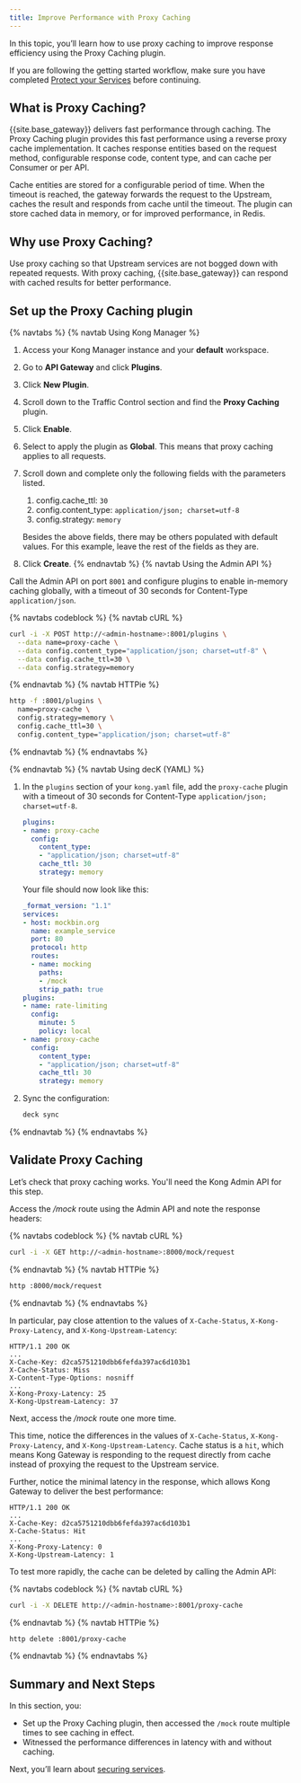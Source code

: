 ```yaml
---
title: Improve Performance with Proxy Caching
---
```


In this topic, you’ll learn how to use proxy caching to improve response efficiency using the Proxy Caching plugin.

If you are following the getting started workflow, make sure you have completed [Protect your Services](/gateway/{{page.kong_version}}/get-started/comprehensive/protect-services/) before continuing.

## What is Proxy Caching?

{{site.base_gateway}} delivers fast performance through caching. The Proxy Caching plugin provides this fast performance using a reverse proxy cache implementation. It caches response entities based on the request method, configurable response code, content type, and can cache per Consumer or per API.

Cache entities are stored for a configurable period of time. When the timeout is reached, the gateway forwards the request to the Upstream, caches the result and responds from cache until the timeout. The plugin can store cached data in memory, or for improved performance, in Redis.

## Why use Proxy Caching?

Use proxy caching so that Upstream services are not bogged down with repeated requests. With proxy caching, {{site.base_gateway}} can respond with cached results for better performance.

## Set up the Proxy Caching plugin

{% navtabs %}
{% navtab Using Kong Manager %}

1. Access your Kong Manager instance and your **default** workspace.

2. Go to **API Gateway** and click **Plugins**.

3. Click **New Plugin**.

4. Scroll down to the Traffic Control section and find the **Proxy Caching** plugin.

5. Click **Enable**.

6. Select to apply the plugin as **Global**. This means that proxy caching applies to all requests.

7. Scroll down and complete only the following fields with the parameters listed.
    1. config.cache_ttl: `30`
    2. config.content_type: `application/json; charset=utf-8`
    3. config.strategy: `memory`

    Besides the above fields, there may be others populated with default values. For this example, leave the rest of the fields as they are.

8. Click **Create**.
{% endnavtab %}
{% navtab Using the Admin API %}

Call the Admin API on port `8001` and configure plugins to enable in-memory caching globally, with a timeout of 30 seconds for Content-Type `application/json`.

<!-- codeblock tabs -->
{% navtabs codeblock %}
{% navtab cURL %}
```sh
curl -i -X POST http://<admin-hostname>:8001/plugins \
  --data name=proxy-cache \
  --data config.content_type="application/json; charset=utf-8" \
  --data config.cache_ttl=30 \
  --data config.strategy=memory
```
{% endnavtab %}
{% navtab HTTPie %}
```sh
http -f :8001/plugins \
  name=proxy-cache \
  config.strategy=memory \
  config.cache_ttl=30 \
  config.content_type="application/json; charset=utf-8"
```
{% endnavtab %}
{% endnavtabs %}
<!-- end codeblock tabs -->

{% endnavtab %}
{% navtab Using decK (YAML) %}

1. In the `plugins` section of your `kong.yaml` file, add the `proxy-cache`
plugin with a timeout of 30 seconds for Content-Type
`application/json; charset=utf-8`.

    ``` yaml
    plugins:
    - name: proxy-cache
      config:
        content_type:
        - "application/json; charset=utf-8"
        cache_ttl: 30
        strategy: memory
    ```

    Your file should now look like this:

    ``` yaml
    _format_version: "1.1"
    services:
    - host: mockbin.org
      name: example_service
      port: 80
      protocol: http
      routes:
      - name: mocking
        paths:
        - /mock
        strip_path: true
    plugins:
    - name: rate-limiting
      config:
        minute: 5
        policy: local
    - name: proxy-cache
      config:
        content_type:
        - "application/json; charset=utf-8"
        cache_ttl: 30
        strategy: memory
    ```

2. Sync the configuration:

    ```bash
    deck sync
    ```

{% endnavtab %}
{% endnavtabs %}


## Validate Proxy Caching

Let’s check that proxy caching works. You'll need the Kong Admin API for this
step.

Access the */mock* route using the Admin API and note the response headers:

<!-- codeblock tabs -->
{% navtabs codeblock %}
{% navtab cURL %}
```sh
curl -i -X GET http://<admin-hostname>:8000/mock/request
```
{% endnavtab %}
{% navtab HTTPie %}
```sh
http :8000/mock/request
```
{% endnavtab %}
{% endnavtabs %}
<!-- end codeblock tabs -->

In particular, pay close attention to the values of `X-Cache-Status`, `X-Kong-Proxy-Latency`, and `X-Kong-Upstream-Latency`:
```
HTTP/1.1 200 OK
...
X-Cache-Key: d2ca5751210dbb6fefda397ac6d103b1
X-Cache-Status: Miss
X-Content-Type-Options: nosniff
...
X-Kong-Proxy-Latency: 25
X-Kong-Upstream-Latency: 37
```

Next, access the */mock* route one more time.

This time, notice the differences in the values of `X-Cache-Status`, `X-Kong-Proxy-Latency`, and `X-Kong-Upstream-Latency`. Cache status is a `hit`, which means Kong Gateway is responding to the request directly from cache instead of proxying the request to the Upstream service.

Further, notice the minimal latency in the response, which allows Kong Gateway to deliver the best performance:

```
HTTP/1.1 200 OK
...
X-Cache-Key: d2ca5751210dbb6fefda397ac6d103b1
X-Cache-Status: Hit
...
X-Kong-Proxy-Latency: 0
X-Kong-Upstream-Latency: 1
```

To test more rapidly, the cache can be deleted by calling the Admin API:

<!-- codeblock tabs -->
{% navtabs codeblock %}
{% navtab cURL %}
```sh
curl -i -X DELETE http://<admin-hostname>:8001/proxy-cache
```
{% endnavtab %}
{% navtab HTTPie %}
```sh
http delete :8001/proxy-cache
```
{% endnavtab %}
{% endnavtabs %}
<!-- end codeblock tabs -->

## Summary and Next Steps

In this section, you:

* Set up the Proxy Caching plugin, then accessed the `/mock` route multiple times to see caching in effect.
* Witnessed the performance differences in latency with and without caching.

Next, you’ll learn about [securing services](/gateway/{{page.kong_version}}/get-started/comprehensive/secure-services/).
